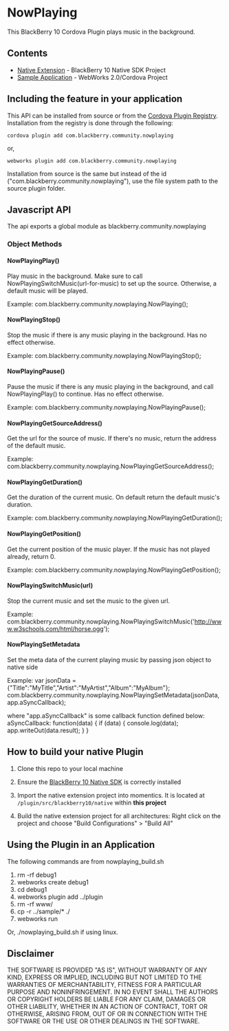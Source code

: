 # NowPlaying #

This BlackBerry 10 Cordova Plugin plays music in the background.

## Contents ##

* [Native Extension](plugin/src/blackberry10/native) - BlackBerry 10 Native SDK Project
* [Sample Application](sample) - WebWorks 2.0/Cordova Project

## Including the feature in your application

This API can be installed from source or from the [Cordova Plugin Registry](http://plugins.cordova.io/). Installation from the registry is done through the following:

	cordova plugin add com.blackberry.community.nowplaying

or,
	
	webworks plugin add com.blackberry.community.nowplaying

Installation from source is the same but instead of the id ("com.blackberry.community.nowplaying"), use the file system path to the source plugin folder.

## Javascript API ##

The api exports a global module as blackberry.community.nowplaying

### Object Methods ###

#### NowPlayingPlay() ####
Play music in the background. Make sure to call NowPlayingSwitchMusic(url-for-music) to set up the source. Otherwise, a default music will be played.

Example:
	com.blackberry.community.nowplaying.NowPlaying();

#### NowPlayingStop() ####
Stop the music if there is any music playing in the background. Has no effect otherwise.

Example:
	com.blackberry.community.nowplaying.NowPlayingStop();

#### NowPlayingPause() ####
Pause the music if there is any music playing in the background, and call NowPlayingPlay() to continue. Has no effect otherwise.

Example:
	com.blackberry.community.nowplaying.NowPlayingPause();	

#### NowPlayingGetSourceAddress() ####
Get the url for the source of music. If there's no music, return the address of the default music.

Example:
	com.blackberry.community.nowplaying.NowPlayingGetSourceAddress();

#### NowPlayingGetDuration() ####
Get the duration of the current music. On default return the default music's duration.

Example:
	com.blackberry.community.nowplaying.NowPlayingGetDuration();

#### NowPlayingGetPosition() ####
Get the current position of the music player. If the music has not played already, return 0.

Example:
	com.blackberry.community.nowplaying.NowPlayingGetPosition();

#### NowPlayingSwitchMusic(url) ####
Stop the current music and set the music to the given url.

Example:
	com.blackberry.community.nowplaying.NowPlayingSwitchMusic('http://www.w3schools.com/html/horse.ogg');

#### NowPlayingSetMetadata ####
Set the meta data of the current playing music by passing json object to native side

Example:
	var jsonData = {"Title":"MyTitle","Artist":"MyArtist","Album":"MyAlbum"};
	com.blackberry.community.nowplaying.NowPlayingSetMetadata(jsonData, app.aSyncCallback);

where "app.aSyncCallback" is some callback function defined below:	
	aSyncCallback: function(data) {
		if (data) {
			console.log(data);
			app.writeOut(data.result);
		}
	}

## How to build your native Plugin

1.  Clone this repo to your local machine

2.  Ensure the [BlackBerry 10 Native SDK](https://developer.blackberry.com/native/download/sdk) is correctly installed

3.  Import the native extension project into momentics. It is located at `/plugin/src/blackberry10/native` within **this project**

4.  Build the native extension project for all architectures: Right click on the project and choose "Build Configurations" > "Build All"



## Using the Plugin in an Application
The following commands are from nowplaying_build.sh

1. rm -rf debug1
2. webworks create debug1
3. cd debug1
4. webworks plugin add ../plugin
5. rm -rf www/
6. cp -r ../sample/* ./
7. webworks run

Or, ./nowplaying_build.sh if using linux.

## Disclaimer

THE SOFTWARE IS PROVIDED "AS IS", WITHOUT WARRANTY OF ANY KIND, EXPRESS OR IMPLIED, INCLUDING BUT NOT LIMITED TO THE WARRANTIES OF MERCHANTABILITY, FITNESS FOR A PARTICULAR PURPOSE AND NONINFRINGEMENT. IN NO EVENT SHALL THE AUTHORS OR COPYRIGHT HOLDERS BE LIABLE FOR ANY CLAIM, DAMAGES OR OTHER LIABILITY, WHETHER IN AN ACTION OF CONTRACT, TORT OR OTHERWISE, ARISING FROM, OUT OF OR IN CONNECTION WITH THE SOFTWARE OR THE USE OR OTHER DEALINGS IN THE SOFTWARE.

